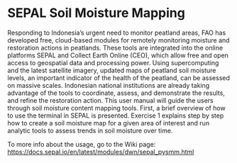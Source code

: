 # SEPAL Soil Moisture Mapping
 
Responding to Indonesia’s urgent need to monitor peatland areas, FAO has developed free, cloud-based modules for remotely monitoring moisture and restoration actions in peatlands. These tools are integrated into the online platforms SEPAL and Collect Earth Online (CEO), which allow free and open access to geospatial data and processing power. Using supercomputing and the latest satellite imagery, updated maps of peatland soil moisture levels, an important indicator of the health of the peatland, can be assessed on massive scales. Indonesian national institutions are already taking advantage of the tools to coordinate, assess, and demonstrate the results, and refine the restoration action. This user manual will guide the users through soil moisture content mapping tools. First, a brief overview of how to use the terminal in SEPAL is presented. Exercise 1 explains step by step how to create a soil moisture map for a given area of interest and run analytic tools to assess trends in soil moisture over time.

To more info about the usage, go to the Wiki page: https://docs.sepal.io/en/latest/modules/dwn/sepal_pysmm.html
